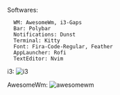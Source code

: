 Softwares:
```
  WM: AwesomeWm, i3-Gaps
  Bar: Polybar
  Notifications: Dunst
  Terminal: Kitty
  Font: Fira-Code-Regular, Feather
  AppLauncher: Rofi
  TextEditor: Nvim
```
i3:
![i3](https://user-images.githubusercontent.com/64472354/123823407-b118b500-d8ec-11eb-9395-5f3ea56820ff.png)

AwesomeWm:
![awesomewm](https://user-images.githubusercontent.com/64472354/123823495-c7bf0c00-d8ec-11eb-9986-5b1123f67d26.png)
